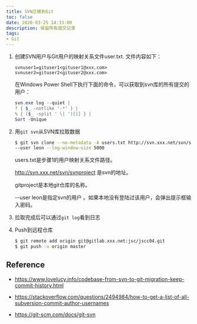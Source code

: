 ```yaml
---
title: SVN迁移到Git
toc: false
date: 2020-03-25 14:33:00
description: 保留所有提交记录
tags:
- Git
---
```


1. 创建SVN用户与Git用户的映射关系文件user.txt. 文件内容如下：

   ```
   svnuser1=gituser1<gituser1@xxx.com>
   svnuser2=gituser2<gituser2@xxx.com>
   ```

   在Windows Power Shell下执行下面的命令，可以获取到svn库的所有提交的用户：

   ```powershell
   svn.exe log --quiet |
   ? { $_ -notlike '-*' } |
   % { ($_ -split ' \| ')[1] } |
   Sort -Unique
   ```

2. 用`git svn`从SVN库拉取数据

   ```bash
   $ git svn clone --no-metadata -A users.txt http://svn.xxx.net/svn/svnproject gitproject \
   --user leon --log-window-size 5000
   ```

   users.txt是步骤1的用户映射关系文件路径。

   http://svn.xxx.net/svn/svnproject 是svn的地址。

   gitproject是本地git仓库的名称。

   --user leon是指定svn的用户 。如果本地没有登陆过该用户，会弹出提示框输入密码。

3. 拉取完成后可以通过`git log`看到日志

4. Push到远程仓库

   ```bash
   $ git remote add origin git@gitlab.xxx.net:jsc/jscc04.git
   $ git push -u origin master
   ```

## Reference

- https://www.lovelucy.info/codebase-from-svn-to-git-migration-keep-commit-history.html
- https://stackoverflow.com/questions/2494984/how-to-get-a-list-of-all-subversion-commit-author-usernames

- https://git-scm.com/docs/git-svn

